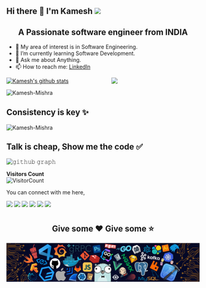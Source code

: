 ## Hi there 👋 I'm Kamesh <img src="https://github.com/TheDudeThatCode/TheDudeThatCode/blob/master/Assets/Developer.gif" width="80px">

<h2 align="center">A Passionate software engineer from INDIA</h3>
 
                                 
- 🔭 My area of interest is in Software Engineering. 
- 🌱 I’m currently learning Software Development.
- 💬 Ask me about Anything.
- 📫 How to reach me: [LinkedIn](https://www.linkedin.com/in/kameshmishra/)


<img align='right' src="https://media.giphy.com/media/M9gbBd9nbDrOTu1Mqx/giphy.gif" width="230">

[![Kamesh's github stats](https://github-readme-stats.vercel.app/api?username=Kamesh-Mishra)](https://github.com/Kamesh-Mishra/github-readme-stats)

<img align="" src="https://github-readme-stats.vercel.app/api/top-langs/?username=Kamesh-Mishra&layout=compact&hide=html" alt="Kamesh-Mishra" />

## Consistency is key ✨
<p><img align="center" src="https://github-readme-streak-stats.herokuapp.com/?user=Kamesh-Mishra&" alt="Kamesh-Mishra" /></p>

## Talk is cheap, Show me the code ✅
![𝚐𝚒𝚝𝚑𝚞𝚋 𝚐𝚛𝚊𝚙𝚑](https://activity-graph.herokuapp.com/graph?username=Kamesh-Mishra&theme=react-dark&hide_border=true&area=true)

**Visitors Count**  
![VisitorCount](https://profile-counter.glitch.me/{Kamesh-Mishra}/count.svg)


You can connect with me here,

[<img src="https://img.shields.io/badge/linkedin-%230077B5.svg?&style=for-the-badge&logo=linkedin&logoColor=white"/>](https://www.linkedin.com/in/kameshmishra/)
[<img src ="https://img.shields.io/badge/portfolio-web-%23.svg?&style=for-the-badge&logo=&logoColor=white%22">](https://Kamesh-Mishra.github.io/)
[<img src="https://img.shields.io/badge/medium-%2312100E.svg?&style=for-the-badge&logo=medium&logoColor=white"/>](https://medium.com/) 
[<img src="https://img.shields.io/badge/WHATSAPP-%2325D366.svg?&style=for-the-badge&logo=whatsapp&logoColor=white"/>](https://wa.me/)
[<img src = "https://img.shields.io/badge/facebook-%231877F2.svg?&style=for-the-badge&logo=facebook&logoColor=white">](https://www.facebook.com/)
[<img src = "https://img.shields.io/badge/instagram-%23E4405F.svg?&style=for-the-badge&logo=instagram&logoColor=white">](https://www.instagram.com/)
#

<h2 align="center">Give some ❤ Give some ⭐</h2>


![footer](https://github.com/Kamesh-Mishra/Kamesh-Mishra/blob/master/footer.png)
